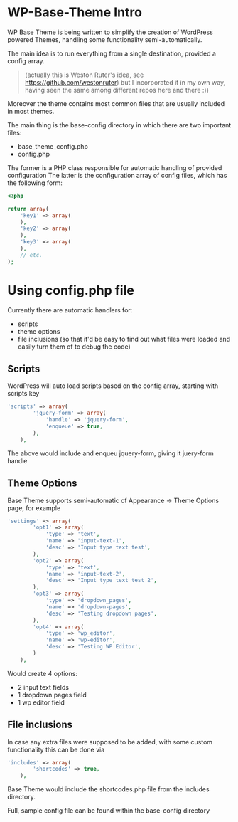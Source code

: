 # WP-Base-Theme Intro

WP Base Theme is being written to simplify the creation of WordPress powered Themes,
handling some functionality semi-automatically.

The main idea is to run everything from a single destination, provided a config array.

> (actually this is Weston Ruter's idea, see https://github.com/westonruter)
> but I incorporated it in my own way, having seen the same among different 
> repos here and there :))

Moreover the theme contains most common files that are usually included
in most themes.

The main thing is the base-config directory in which there are two important files:

* base_theme_config.php
* config.php

The former is a PHP class responsible for automatic handling of provided configuration
The latter is the configuration array of config files, which has the following form:

```php
<?php

return array(
	'key1' => array(
	),
	'key2' => array(
	),
	'key3' => array(
	),
	// etc.
);

```

# Using config.php file

Currently there are automatic handlers for:

* scripts
* theme options
* file inclusions (so that it'd be easy to find out what files were loaded and easily turn them of 
to debug the code)

## Scripts

WordPress will auto load scripts based on the config array, starting with scripts key

```php
'scripts' => array(
		'jquery-form' => array(
			'handle' => 'jquery-form',
			'enqueue' => true,
		),
	),
```
The above would include and enqueu jquery-form, giving it juery-form handle

## Theme Options

Base Theme supports semi-automatic of Appearance -> Theme Options page, for example

```php
'settings' => array(
		'opt1' => array(
			'type' => 'text',
			'name' => 'input-text-1',
			'desc' => 'Input type text test',
		),
		'opt2' => array(
			'type' => 'text',
			'name' => 'input-text-2',
			'desc' => 'Input type text test 2',
		),
		'opt3' => array(
			'type' => 'dropdown_pages',
			'name' => 'dropdown-pages',
			'desc' => 'Testing dropdown pages',
		),
		'opt4' => array(
			'type' => 'wp_editor',
			'name' => 'wp-editor',
			'desc' => 'Testing WP Editor',
		)
	),
```
Would create 4 options:

* 2 input text fields
* 1 dropdown pages field
* 1 wp editor field

## File inclusions

In case any extra files were supposed to be added, with some custom functionality
this can be done via 

```php
'includes' => array(
		'shortcodes' => true,
	),
```

Base Theme would include the shortcodes.php file from the includes directory.

Full, sample config file can be found within the base-config directory